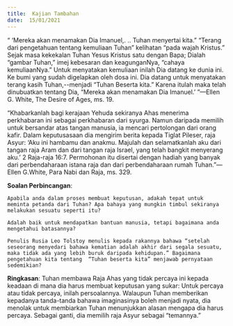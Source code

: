 ```yaml
---
title:  Kajian Tambahan
date:  15/01/2021
---
```


“ ‘Mereka akan menamakan Dia Imanuel,. .. Tuhan menyertai kita.” “Terang dari pengetahuan tentang kemuliaan Tuhan” kelihatan “pada wajah Kristus.” Sejak masa kekekalan Tuhan Yesus Kristus satu dengan Bapa; Dialah “gambar Tuhan,” imej kebesaran dan keagunganNya, “cahaya kemuliaanNya.” Untuk menyatakan kemuliaan inilah Dia datang ke dunia ini. Ke bumi yang sudah digelapkan oleh dosa ini. Dia datang untuk menyatakan terang kasih Tuhan,--menjadi “Tuhan Beserta kita.” Karena itulah maka telah dinubuatkan tentang Dia, “Mereka akan menamakan Dia Imanuel.’ ”—Ellen G. White, The Desire of Ages, ms. 19.

“Khabarkanlah bagi kerajaan Yehuda sekiranya Ahas menerima perkhabaran ini sebagai perkhabaran dari syurga. Namun daripada memilih untuk bersandar atas tangan manusia, ia mencari pertolongan dari orang kafir. Dalam keputusasaan dia mengirim berita kepada Tiglat Pileser, raja Asyur: ‘Aku ini hambamu dan anakmu. Majulah dan selamatkanlah aku dari tangan raja Aram dan dari tangan raja Israel, yang telah bangkit menyerang aku.’ 2 Raja-raja 16:7. Permohonan itu disertai dengan hadiah yang banyak dari perbendaharaan istana raja dan dari perbendaharaan rumah Tuhan.”—Ellen G.White, Para Nabi dan Raja, ms. 329.

**Soalan Perbincangan**:

`Apabila anda dalam proses membuat keputusan, adakah tepat untuk meminta petanda dari Tuhan? Apa bahaya yang mungkin timbul sekiranya melakukan sesuatu seperti itu?`

`Adalah baik untuk mendapatkan bantuan manusia, tetapi bagaimana anda mengetahui batasannya?`

`Penulis Rusia Leo Tolstoy menulis kepada rakannya bahawa “setelah seseorang menyedari bahawa kematian adalah akhir dari segala sesuatu, maka tidak ada yang lebih buruk daripada kehidupan.” Bagaimana pengetahuan kita tentang  “Tuhan beserta kita” menjawab pernyataan sedemikian?`

**Ringkasan**: Tuhan membawa Raja Ahas yang tidak percaya ini kepada keadaan di mana dia harus membuat keputusan yang sukar: Untuk percaya atau tidak percaya, inilah persoalannya. Walaupun Tuhan memberikan kepadanya tanda-tanda bahawa imaginasinya boleh menjadi nyata, dia menolak untuk membiarkan Tuhan menunjukkan alasan mengapa dia harus percaya. Sebagai ganti, dia memilih raja Asyur sebagai “temannya.”